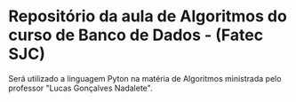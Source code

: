 # Repositório da aula de Algoritmos do curso de Banco de Dados - (Fatec SJC)


Será utilizado a linguagem Pyton na matéria de Algoritmos ministrada pelo professor "Lucas Gonçalves Nadalete". 
